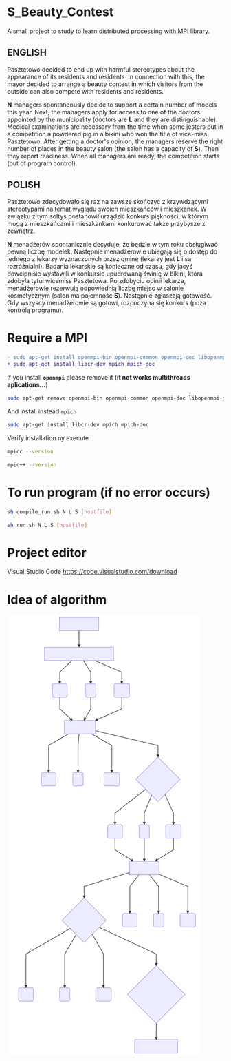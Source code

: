 # S_Beauty_Contest
A small project to study to learn distributed processing with MPI library.

## ENGLISH
Pasztetowo decided to end up with harmful stereotypes about the appearance of its residents and residents. In connection with this, the mayor decided to arrange a beauty contest in which visitors from the outside can also compete with residents and residents.

**N** managers spontaneously decide to support a certain number of models this year. Next, the managers apply for access to one of the doctors appointed by the municipality (doctors are **L** and they are distinguishable). Medical examinations are necessary from the time when some jesters put in a competition a powdered pig in a bikini who won the title of vice-miss Pasztetowo. After getting a doctor's opinion, the managers reserve the right number of places in the beauty salon (the salon has a capacity of **S**). Then they report readiness. When all managers are ready, the competition starts (out of program control).

## POLISH
Pasztetowo zdecydowało się raz na zawsze skończyć z krzywdzącymi stereotypami na temat wyglądu swoich mieszkańców i mieszkanek. W związku z tym sołtys postanowił urządzić konkurs piękności, w którym mogą z mieszkańcami i mieszkankami konkurować także przybysze z zewnątrz.

**N** menadżerów spontanicznie decyduje, że będzie w tym roku obsługiwać pewną liczbę modelek. Następnie menadżerowie ubiegają się o dostęp do jednego z lekarzy wyznaczonych przez gminę (lekarzy jest **L** i są rozróżnialni). Badania lekarskie są konieczne od czasu, gdy jacyś dowcipnisie wystawili w konkursie upudrowaną świnię w bikini, która zdobyła tytuł wicemiss Pasztetowa. Po zdobyciu opinii lekarza, menadżerowie rezerwują odpowiednią liczbę miejsc w salonie kosmetycznym (salon ma pojemność **S**). Następnie zgłaszają gotowość. Gdy wszyscy menadżerowie są gotowi, rozpoczyna się konkurs (poza kontrolą programu).

# Require a MPI
```diff
- sudo apt-get install openmpi-bin openmpi-common openmpi-doc libopenmpi-dev openssh-client openssh-server
+ sudo apt-get install libcr-dev mpich mpich-doc
```
If you install **`openmpi`** please remove it (**it not works multithreads aplications...**)  
```bash
sudo apt-get remove openmpi-bin openmpi-common openmpi-doc libopenmpi-dev
```  
And install instead `mpich`  
```bash
sudo apt-get install libcr-dev mpich mpich-doc
```
Verify installation ny execute
```bash
mpicc --version
``` 
```bash
mpic++ --version
``` 

# To run program (if no error occurs)
```bash
sh compile_run.sh N L S [hostfile]
```
```bash
sh run.sh N L S [hostfile]
```

# Project editor
Visual Studio Code 
https://code.visualstudio.com/download

# Idea of algorithm
![Image of idea of algorithm](https://raw.githubusercontent.com/simmarum/S_Beauty_Contest/master/idea_of_algorithm/IoA.svg?sanitize=true)
